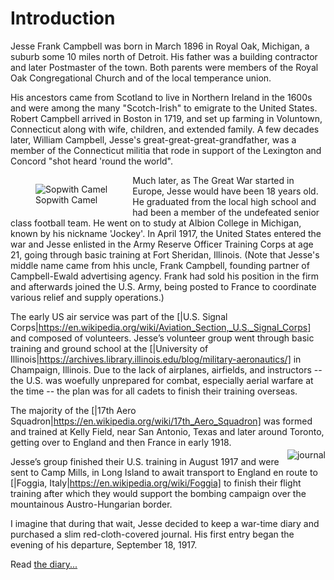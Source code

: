 <h1> Introduction </h1>
Jesse Frank Campbell was born in March 1896 in Royal Oak, Michigan, a suburb some 10 miles north of Detroit. His father was a building contractor and later Postmaster of the town. Both parents were members of the Royal Oak Congregational Church and of the local temperance union.

His ancestors came from Scotland to live in Northern Ireland in the 1600s and were among the many "Scotch-Irish" to emigrate to the United States. Robert Campbell arrived in Boston in 1719, and set up farming in Voluntown, Connecticut along with wife, children, and extended family. A few decades later, William Campbell, Jesse's great-great-great-grandfather, was a member of the Connecticut militia that rode in support of the Lexington and Concord "shot heard 'round the world".

<figure style="float: left;"> <img src="https://lh3.googleusercontent.com/w8ovUEg1q6F5GqarL8YtVrsoQUgHkHHXlBWYWND_Bawt1CFAq5fIqNIcRdnLSbH9bnWug4IS-pqhdUpeYi0mfHAs1Y5dOPaqpSE7y69tTbzJnrkh5gURnCXdziNOLjkXjTxCWosBo30nhz8UwLdrULiVouMTKZLriXgvp0zI2YjZ76KyU5NI7Fs3cb_pmj6EwWLiHI_y0szs7eppDbIDm7VpgOhkJ7F-AUwT0tJYhLT7pFDobpQp4v5WZP9qNj7n5UgmPLXpo6pfGRqeJFwzNcLK0YzD0hBW_6iAYVd7KlMDBoK1t1VLV74UMRV6s3J1-dtDwMfjAa-l6MtPoHxjAtDeSSwHAdScNa1AyT6FNohl2UFWbK1rc24lE9C3qBaAsu7NeWqtOeRKk2qDJD32sYF6iljMU6dFleYSd9PGXG9j3qRGOmlKbWLX6K_UPgV2M0yNAern3S6hCymfp_NhXkxDAaM8Fv47yLa1yPfvugUZ8D6ASLsw7Sjh_tWPNeMiZVpexu7vG5z5cgthM_vUo0ll81MPef3DsjBBPKO-lZmBGwD5kSN-51pxp1-PyKYBvvglVTCGCGrx3fee65cWCvaPUBuYupSJu1JFWFE2B60=w200-h136" alt="Sopwith Camel"> <figcaption> Sopwith Camel </figcaption> </figure> Much later, as The Great War started in Europe, Jesse would have been 18 years old. He graduated from the local high school and had been a member of the undefeated senior class football team. He went on to study at Albion College in Michigan, known by his nickname 'Jockey'. In April 1917, the United States entered the war and Jesse enlisted in the Army Reserve Officer Training Corps at age 21, going through basic training at Fort Sheridan, Illinois. (Note that Jesse's middle name came from hhis uncle, Frank Campbell, founding partner of Campbell-Ewald advertising agency. Frank had sold his position in the firm and afterwards joined the U.S. Army, being posted to France to coordinate various relief and supply operations.)

The early US air service was part of the [|U.S. Signal Corps|https://en.wikipedia.org/wiki/Aviation_Section,_U.S._Signal_Corps] and composed of volunteers. Jesse’s volunteer group went through basic training and ground school at the [|University of Illinois|https://archives.library.illinois.edu/blog/military-aeronautics/] in Champaign, Illinois. Due to the lack of airplanes, airfields, and instructors -- the U.S. was woefully unprepared for combat, especially aerial warfare at the time -- the plan was for all cadets to finish their training overseas.

The majority of the [|17th Aero Squadron|https://en.wikipedia.org/wiki/17th_Aero_Squadron] was formed and trained at Kelly Field, near San Antonio, Texas and later around Toronto, getting over to England and then France in early 1918. <img src="https://lh3.googleusercontent.com/HP4pzAnHC7wSeMbQxCWn0iKGwI5iqxJKiYcnMnIWFXSdIf82yQeUUf6_zK2TVqXgsKZaByLxEoqNy2W7v-MXkk1MhYQBGIVkroEKdQVUVVNS41Hpx_ZSIL4RZJP0xRlLFBpKz2P6xnb17hhuvDvpWLgk0GLc9BbphYUZ5U3e6wNeutXiZPb06DTMQcAqHnTPV2epL9oSVTCljI0ywEb_nJ9dxDgpr_o6ivIdiTUYGschpaoCLhznUaiw_w4SDIU6UdxuCgzPn-8ENOP-SZLFvE7GmfQX3go0ScOFfTUk8m_TNPzpgs-CAOE6idTguGRe6cLBpOzIh04wcvTLTHUhdgywOmC8GlkZWHREh3FCG5n8Bdn6vAX7jmJtlVWq6MnRbiMxYy0YOiKSA2BMA64gI5UfqvtwIcxcWmpzEMMynQmjCU3JTDjvGoo4RE_9JHHZBog07kR29M-jzwKulKeuPTyS66wfkD6DtlN_sVDvKtT6kNVSOqyjwHyJdffEfPPbImCzPmGmzKdwzY2LSwimVwhWyC3FkITFq2scci68yOKZnUW-r0Us8VbLWhoi8b32jwE_FKsTFioGeUVQ_ojfXpzcTlgMHV6hg9EeOphhyig=w100-h156" alt="journal" style="float: right; padding-left: 10px; margin-top: 20px;">

Jesse’s group finished their U.S. training in August 1917 and were sent to Camp Mills, in Long Island to await transport to England en route to [|Foggia, Italy|https://en.wikipedia.org/wiki/Foggia] to finish their flight training after which they would support the bombing campaign over the mountainous Austro-Hungarian border.

I imagine that during that wait, Jesse decided to keep a war-time diary and purchased a slim red-cloth-covered journal. His first entry began the evening of his departure, September 18, 1917.

Read <a href="#Diary"> the diary...</a>
